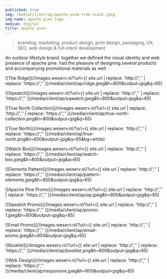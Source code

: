```yaml
---
published: true
img: /media/client/ap/apache-pine-tree-stack.jpeg
img-name: apache pine logo
medium: digital
title: apache pine
---
```

  
  
> branding, marketing, product design, print design, packaging, UX, SEO, web design & full-stack development
  
An outdoor lifestyle brand. together we defined the visual identity and web presence of apache pine.  had the pleasure of designing several products and accompanying promotional materials as well  
  
  
![The Ridge](//images.weserv.nl/?url={{ site.url | replace: 'http://','' | replace: 'https://','' }}/media/client/ap/ridge.jpeg&h=800&output=jpg&q=65)  
  
![Sqwatch](//images.weserv.nl/?url={{ site.url | replace: 'http://','' | replace: 'https://','' }}/media/client/ap/sqwatch.jpeg&h=800&output=jpg&q=65)  
  
![True North Collection](//images.weserv.nl/?url={{ site.url | replace: 'http://','' | replace: 'https://','' }}/media/client/ap/true-north-collection.png&h=800&output=jpg&q=65)  
  
![True North](//images.weserv.nl/?url={{ site.url | replace: 'http://','' | replace: 'https://','' }}/media/client/ap/true-north.png&h=800&output=jpg&q=65&bg=white)  
  
![Watch Box](//images.weserv.nl/?url={{ site.url | replace: 'http://','' | replace: 'https://','' }}/media/client/ap/watch-box.jpeg&h=800&output=jpg&q=65)  
  
![Elements Pattern](//images.weserv.nl/?url={{ site.url | replace: 'http://','' | replace: 'https://','' }}/media/client/ap/pattern-elements.jpeg&h=800&output=jpg&q=65) 
  
![Apache Pine Promo](//images.weserv.nl/?url={{ site.url | replace: 'http://','' | replace: 'https://','' }}/media/client/ap/ap.jpeg&h=800&output=jpg&q=65)  
  
![Sqwatch Promo](//images.weserv.nl/?url={{ site.url | replace: 'http://','' | replace: 'https://','' }}/media/client/ap/promo-1.jpeg&h=800&output=jpg&q=65)  
  
![Email Promo](//images.weserv.nl/?url={{ site.url | replace: 'http://','' | replace: 'https://','' }}/media/client/ap/email-promo.jpeg&h=800&output=jpg&q=65)  
  
![Booklet](//images.weserv.nl/?url={{ site.url | replace: 'http://','' | replace: 'https://','' }}/media/client/ap/booklet.png&h=800&output=jpg&q=65)  
  
![Web Design](//images.weserv.nl/?url={{ site.url | replace: 'http://','' | replace: 'https://','' }}/media/client/ap/responsive.jpeg&h=800&output=jpg&q=65)